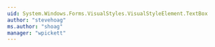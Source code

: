 ```yaml
---
uid: System.Windows.Forms.VisualStyles.VisualStyleElement.TextBox
author: "stevehoag"
ms.author: "shoag"
manager: "wpickett"
---
```


